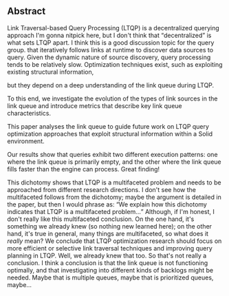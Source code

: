 ## Abstract
<!-- Context      -->
Link Traversal-based Query Processing (LTQP) is
a decentralized querying approach
<span class="comment" data-author="RV">I'm gonna nitpick here, but I don't think that <q>decentralized</q> is what sets LTQP apart. I think this is a good discussion topic for the query group.</span>
that iteratively follows links at runtime to discover data sources to query.
Given the dynamic nature of source discovery, query processing tends to be relatively slow.
Optimization techniques exist, such as exploiting existing structural information, 
<!-- Need         -->
but they depend on a deep understanding of the link queue during LTQP.
<!-- Task         -->
To this end,
we investigate the evolution of the types of link sources in the link queue and introduce metrics that describe key link queue characteristics. 
<!-- Object       -->
This paper analyses the link queue to guide future work on LTQP query optimization approaches that exploit structural information within a Solid environment.
<!-- Findings     -->
Our results show that queries exhibit two different execution patterns:
one where the link queue is primarily empty,
and the other where the link queue fills faster than the engine can process. 
<span class="comment" data-author="RV">Great finding!</span>
<!-- Conclusion   -->
This dichotomy shows that LTQP is a multifaceted problem and needs to be approached from different research directions.
<span class="comment" data-author="RV">I don't see how the multifaceted follows from the dichotomy; maybe the argument is detailed in the paper, but then I would phrase as:
<q>We explain how this dichotomy indicates that LTQP is a multifaceted problem…</q>
</span>
<span class="comment" data-author="RV">Although, if I'm honest, I don't really like this multifaceted conclusion. On the one hand, it's something we already knew (so nothing new learned here); on the other hand, it's true in general, many things are multifaceted, so what does it _really_ mean?</span>
We conclude that LTQP optimization research should focus on more efficient or selective link traversal techniques and improving query planning in LTQP.
<span class="comment" data-author="RV">Well, we already knew that too. So that's not really a conclusion. I think a conclusion is that the link queue is not functioning optimally, and that investigating into different kinds of backlogs might be needed. Maybe that is multiple queues, maybe that is prioritized queues, maybe…</span>

